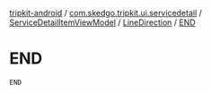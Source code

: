 [tripkit-android](../../../index.md) / [com.skedgo.tripkit.ui.servicedetail](../../index.md) / [ServiceDetailItemViewModel](../index.md) / [LineDirection](index.md) / [END](./-e-n-d.md)

# END

`END`